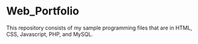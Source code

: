 # Web_Portfolio
This repository consists of my sample programming files that are in HTML, CSS, Javascript, PHP, and MySQL.
